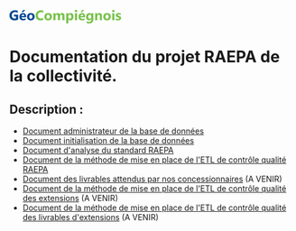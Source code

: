 ![picto](https://github.com/sigagglocompiegne/orga_gest_igeo/blob/master/doc/img/geocompiegnois_2020_reduit_v2.png)

# Documentation du projet RAEPA de la collectivité.

## Description :

* [Document administrateur de la base de données](doc_admin_bd_raepa_etendu.md)
* [Document initialisation de la base de données](doc_admin_initialisation_bd.md)
* [Document d'analyse du standard RAEPA](doc_analyse_raepa.md)
* [Document de la méthode de mise en place de l'ETL de contrôle qualité RAEPA](doc_chk_data.md)
* [Document des livrables attendus par nos concessionnaires](doc_import_data.md) (A VENIR)
* [Document de la méthode de mise en place de l'ETL de contrôle qualité des extensions](doc_chk_data_extension.md) (A VENIR)
* [Document de la méthode de mise en place de l'ETL de contrôle qualité des livrables d'extensions](doc_chk_data_extension.md) (A VENIR)

